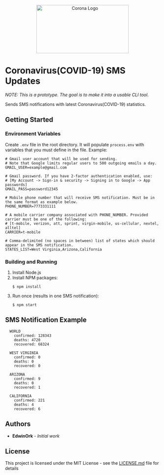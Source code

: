 <p style="text-align:center">
  <img src="https://imageog.flaticon.com/icons/png/512/30/30992.png?size=1200x630f&pad=10,10,10,10&ext=png&bg=FFFFFFFF" alt="Corona Logo" width="300" height="157">
</p>

# Coronavirus(COVID-19) SMS Updates

_NOTE: This is a prototype. The goal is to make it into a usable CLI tool._

Sends SMS notifications with latest Coronavirus(COVID-19) statistics.

## Getting Started

### Environment Variables

Create `.env` file in the root directory. It will populate `process.env` with variables that you must define in the file. Example:
```shell script
# Gmail user account that will be used for sending.
# Note that Google limits regular users to 500 outgoing emails a day.
GMAIL_USER=example@gmail.com

# Gmail password. If you have 2-factor authentication enabled, use:
# [My Account -> Sign-in & security -> Signing in to Google -> App passwords]
GMAIL_PASS=password12345

# Mobile phone number that will receive SMS notification. Must be in the same format as example below.
PHONE_NUMBER=7773331111

# A mobile carrier company associated with PHONE_NUMBER. Provided carrier must be one of the following:
# [t-mobile, verizon, att, sprint, virgin-mobile, us-cellular, nextel, alltel]
CARRIER=t-mobile

# Comma-delimited (no spaces in between) list of states which should appear in the SMS notification.
STATES_LIST=West Virginia,Arizona,California
```

### Building and Running

1. Install Node.js
2. Install NPM packages:
    ```shell script
    $ npm install
    ```
3. Run once (results in one SMS notification):
    ```shell script
    $ npm start
    ```

## SMS Notification Example

```text
  WORLD
    confirmed: 128343
    deaths: 4720
    recovered: 68324

  WEST VIRGINIA
    confirmed: 0
    deaths: 0
    recovered: 0

  ARIZONA
    confirmed: 9
    deaths: 0
    recovered: 1

  CALIFORNIA
    confirmed: 221
    deaths: 4
    recovered: 6

```
## Authors

* **EdwinOrk** - *Initial work*

## License

This project is licensed under the MIT License - see the [LICENSE.md](LICENSE.md) file for details
